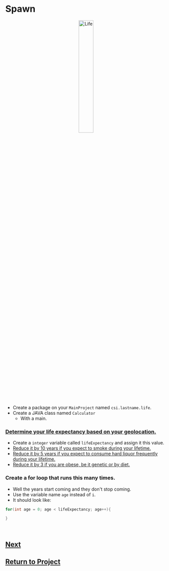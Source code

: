 # Spawn

<div style="text-align:center">
    <img    src="https://i.pinimg.com/736x/8a/a7/b7/8aa7b77732c813ded99f0c702510890b.jpg"
            title="Life" 
            width="30%" 
            height="30%" />
</div>

<br>

* Create a package on your `MainProject` named `csi.lastname.life`.
* Create a JAVA class named `Calculator`
  * With a main.

### [Determine your life expectancy based on your geolocation.](https://www.macrotrends.net/countries/PRI/puerto-rico/life-expectancy#:~:text=The%20current%20life%20expectancy%20for,a%200.21%25%20increase%20from%202018.)    
* Create a `integer` variable called `lifeExpectancy` and assign it this value.   
* [Reduce it by 10 years if you expect to smoke during your lifetime.](https://www.cdc.gov/tobacco/data_statistics/fact_sheets/health_effects/tobacco_related_mortality/index.htm)
* [Reduce it by 5 years if you expect to consume hard liquor frequently during your lifetime.](https://www.health.harvard.edu/blog/sorting-out-the-health-effects-of-alcohol-2018080614427)
* [Reduce it by 3 if you are obese, be it genetic or by diet.](https://pubmed.ncbi.nlm.nih.gov/12513041/#:~:text=Conclusions%3A%20Obesity%20and%20overweight%20in,of%20death%20at%20older%20ages.)


### Create a for loop that runs this many times.
* Well the years start coming and they don't stop coming.
* Use the variable name `age` instead of `i`.
* It should look like:
```java
for(int age = 0; age < lifeExpectancy; age++){

}
```

<br>

## [Next](/../../tree/main/Projects/Program-Your-Life/Make-Your-Choices.md)

## [Return to Project](/../../tree/main/Projects/Program-Your-Life/Program-Your-Life.md)